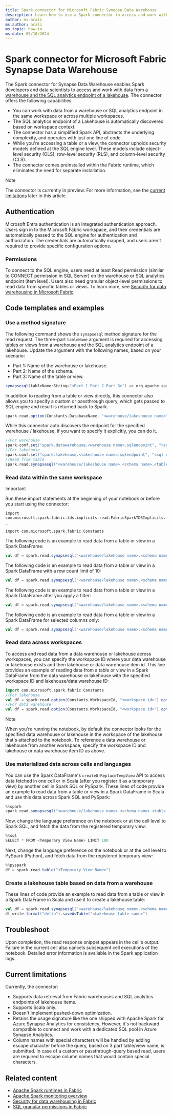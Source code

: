```yaml
---
title: Spark connector for Microsoft Fabric Synapse Data Warehouse
description: Learn how to use a Spark connector to access and work with data from a Microsoft Fabric warehouse and the SQL analytics endpoint of a lakehouse.
author: ms-arali
ms.author: arali
ms.topic: how-to
ms.date: 05/10/2024
---
```


# Spark connector for Microsoft Fabric Synapse Data Warehouse

The Spark connector for Synapse Data Warehouse enables Spark developers and data scientists to access and work with data from [a warehouse and the SQL analytics endpoint of a lakehouse](../data-warehouse/data-warehousing.md#data-warehousing-items). The connector offers the following capabilities:

* You can work with data from a warehouse or SQL analytics endpoint in the same workspace or across multiple workspaces.
* The SQL analytics endpoint of a Lakehouse is automatically discovered based on workspace context.
* The connector has a simplified Spark API, abstracts the underlying complexity, and operates with just one line of code.
* While you're accessing a table or a view, the connector upholds security models defined at the SQL engine level. These models include object-level security (OLS), row-level security (RLS), and column-level security (CLS).
* The connector comes preinstalled within the Fabric runtime, which eliminates the need for separate installation.

> [!NOTE]
> The connector is currently in preview. For more information, see the [current limitations](spark-data-warehouse-connector.md#current-limitations) later in this article.  

## Authentication

Microsoft Entra authentication is an integrated authentication approach. Users sign in to the Microsoft Fabric workspace, and their credentials are automatically passed to the SQL engine for authentication and authorization. The credentials are automatically mapped, and users aren't required to provide specific configuration options.

### Permissions

To connect to the SQL engine, users need at least Read permission (similar to CONNECT permission in SQL Server) on the warehouse or SQL analytics endpoint (item level). Users also need granular object-level permissions to read data from specific tables or views. To learn more, see [Security for data warehousing in Microsoft Fabric](../data-warehouse/security.md).

## Code templates and examples

### Use a method signature

The following command shows the `synapsesql` method signature for the read request. The three-part `tableName` argument is required for accessing tables or views from a warehouse and the SQL analytics endpoint of a lakehouse. Update the argument with the following names, based on your scenario:

* Part 1: Name of the warehouse or lakehouse.
* Part 2: Name of the schema.
* Part 3: Name of the table or view.

```scala
synapsesql(tableName:String="<Part 1.Part 2.Part 3>") => org.apache.spark.sql.DataFrame
```
In addition to reading from a table or view directly, this connector also allows you to specify a custom or passthrough query, which gets passed to SQL engine and result is returned back to Spark.
```scala
spark.read.option(Constants.DatabaseName, "<warehouse/lakeshouse name>").synapsesql("<T-SQL Query>") => org.apache.spark.sql.DataFrame
```

While this connector auto discovers the endpoint for the specified warehouse / lakehouse, if you want to specify it explicitly, you can do it.
```scala
//For warehouse
spark.conf.set("spark.datawarehouse.<warehouse name>.sqlendpoint", "<sql endpoint,port>")
//For lakehouse
spark.conf.set("spark.lakehouse.<lakeshouse name>.sqlendpoint", "<sql endpoint,port>")
//Read from table
spark.read.synapsesql("<warehouse/lakeshouse name>.<schema name>.<table or view name>") => org.apache.spark.sql.DataFrame
```

### Read data within the same workspace

> [!IMPORTANT]
> Run these import statements at the beginning of your notebook or before you start using the connector:
>
> `import com.microsoft.spark.fabric.tds.implicits.read.FabricSparkTDSImplicits._`
>
> `import com.microsoft.spark.fabric.Constants`

The following code is an example to read data from a table or view in a Spark DataFrame:

```scala
val df = spark.read.synapsesql("<warehouse/lakehouse name>.<schema name>.<table or view name>")
```

The following code is an example to read data from a table or view in a Spark DataFrame with a row count limit of 10:

```scala
val df = spark.read.synapsesql("<warehouse/lakehouse name>.<schema name>.<table or view name>").limit(10)
```

The following code is an example to read data from a table or view in a Spark DataFrame after you apply a filter:

```scala
val df = spark.read.synapsesql("<warehouse/lakehouse name>.<schema name>.<table or view name>").filter("column name == 'value'")
```

The following code is an example to read data from a table or view in a Spark DataFrame for selected columns only:

```scala
val df = spark.read.synapsesql("<warehouse/lakehouse name>.<schema name>.<table or view name>").select("column A", "Column B")
```

### Read data across workspaces

To access and read data from a data warehouse or lakehouse across workspaces, you can specify the workspace ID where your data warehouse or lakehouse exists and then lakehouse or data warehouse item id. This line provides an example of reading data from a table or view in a Spark DataFrame from the data warehouse or lakehouse with the specified workspace ID and lakehouse/data warehouse ID:

```scala
import com.microsoft.spark.fabric.Constants
//For lakehouse
val df = spark.read.option(Constants.WorkspaceId, "<workspace id>").option(Constants.LakehouseId, "<lakehouse item id>").synapsesql("<lakehouse name>.<schema name>.<table or view name>")
//For data warehouse
val df = spark.read.option(Constants.WorkspaceId, "<workspace id>").option(Constants.DatawarehouseId, "<data warehouse item id>").synapsesql("<warehouse name>.<schema name>.<table or view name>")
```

> [!NOTE]
> When you're running the notebook, by default the connector looks for the specified data warehouse or lakehouse in the workspace of the lakehouse that's attached to the notebook. To reference a data warehouse or lakehouse from another workspace, specify the workspace ID and lakehouse or data warehouse item ID as above.

### Use materialized data across cells and languages

You can use the Spark DataFrame's `createOrReplaceTempView` API to access data fetched in one cell or in Scala (after you register it as a temporary view) by another cell in Spark SQL or PySpark. These lines of code provide an example to read data from a table or view in a Spark DataFrame in Scala and use this data across Spark SQL and PySpark:

```scala
%%spark
spark.read.synapsesql("<warehouse/lakehouse name>.<schema name>.<table or view name>").createOrReplaceTempView("<Temporary View Name>")
```

Now, change the language preference on the notebook or at the cell level to Spark SQL, and fetch the data from the registered temporary view:

```scala
%%sql
SELECT * FROM <Temporary View Name> LIMIT 100
```

Next, change the language preference on the notebook or at the cell level to PySpark (Python), and fetch data from the registered temporary view:

```scala
%%pyspark
df = spark.read.table("<Temporary View Name>")
```

### Create a lakehouse table based on data from a warehouse

These lines of code provide an example to read data from a table or view in a Spark DataFrame in Scala and use it to create a lakehouse table:

```scala
val df = spark.read.synapsesql("<warehouse/lakehouse name>.<schema name>.<table or view name>")
df.write.format("delta").saveAsTable("<Lakehouse table name>")
```

## Troubleshoot

Upon completion, the read response snippet appears in the cell's output. Failure in the current cell also cancels subsequent cell executions of the notebook. Detailed error information is available in the Spark application logs.

## Current limitations

Currently, the connector:

* Supports data retrieval from Fabric warehouses and SQL analytics endpoints of lakehouse items.
* Supports Scala only.
* Doesn't implement pushed-down optimization.
* Retains the usage signature like the one shipped with Apache Spark for Azure Synapse Analytics for consistency. However, it's not backward compatible to connect and work with a dedicated SQL pool in Azure Synapse Analytics.
* Column names with special characters will be handled by adding escape character before the query, based on 3 part table/view name, is submitted. In case of a custom or passthrough-query based read, users are required to escape column names that would contain special characters.

## Related content

* [Apache Spark runtimes in Fabric](runtime.md)
* [Apache Spark monitoring overview](spark-monitoring-overview.md)
* [Security for data warehousing in Fabric](../data-warehouse/security.md)
* [SQL granular permissions in Fabric](../data-warehouse/sql-granular-permissions.md)
